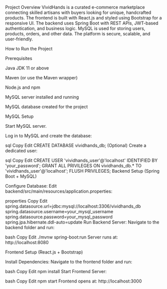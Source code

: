 Project Overview
VividHands is a curated e-commerce marketplace connecting skilled artisans with buyers looking for unique, handcrafted products. The frontend is built with React.js and styled using Bootstrap for a responsive UI. The backend uses Spring Boot with REST APIs, JWT-based authentication, and business logic. MySQL is used for storing users, products, orders, and other data. The platform is secure, scalable, and user-friendly.

How to Run the Project

Prerequisites

Java JDK 11 or above

Maven (or use the Maven wrapper)

Node.js and npm

MySQL server installed and running

MySQL database created for the project

MySQL Setup

Start MySQL server.

Log in to MySQL and create the database:

sql
Copy
Edit
CREATE DATABASE vividhands_db;
(Optional) Create a dedicated user:

sql
Copy
Edit
CREATE USER 'vividhands_user'@'localhost' IDENTIFIED BY 'your_password';
GRANT ALL PRIVILEGES ON vividhands_db.* TO 'vividhands_user'@'localhost';
FLUSH PRIVILEGES;
Backend Setup (Spring Boot + MySQL)

Configure Database:
Edit backend/src/main/resources/application.properties:

properties
Copy
Edit
spring.datasource.url=jdbc:mysql://localhost:3306/vividhands_db  
spring.datasource.username=your_mysql_username  
spring.datasource.password=your_mysql_password  
spring.jpa.hibernate.ddl-auto=update
Run Backend Server:
Navigate to the backend folder and run:

bash
Copy
Edit
./mvnw spring-boot:run
Server runs at: http://localhost:8080

Frontend Setup (React.js + Bootstrap)

Install Dependencies:
Navigate to the frontend folder and run:

bash
Copy
Edit
npm install
Start Frontend Server:

bash
Copy
Edit
npm start
Frontend opens at: http://localhost:3000


